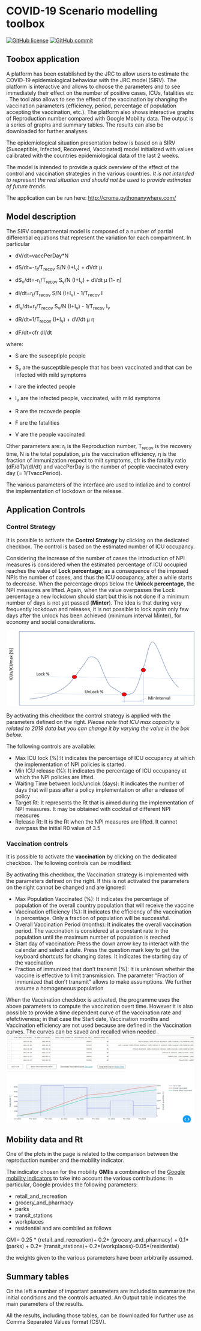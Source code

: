 
# COVID-19 Scenario modelling toolbox 


[![GitHub license](https://img.shields.io/badge/License-Creative%20Commons%20Attribution%204.0%20International-blue)](https://github.com/ec-jrc/COVID-19/blob/master/LICENSE)
[![GitHub commit](https://img.shields.io/github/last-commit/ec-jrc/COVID-19)](https://github.com/ec-jrc/COVID-19/commits/master)

## Toobox application
A platform has been established by the JRC to allow users to estimate the COVID-19 epidemiological behaviour with the JRC model (SIRV).  The platform is interactive and allows to choose the parameters and to see immediately their effect on the number of positive cases, ICUs, fatalities etc . The tool also allows to see the effect of the vaccination by changing the vaccination parameters (efficiency, period, percentage of population accepting the vaccination, etc.).  The platform also shows interactive graphs of Reproduction number compared with Google Mobility data. The output is a series of graphs and summary tables. The results can also be downloaded for further analyses. 

The epidemiological situation presentation below is based on a SIRV (Susceptible, Infected, Recovered, Vaccinated) model initialized with values calibrated with the countries epidemiological data of the last 2 weeks.

The model is intended to provide a quick overview of the effect of the control and vaccination strategies in the various countries. *It is not intended to represent the real situation and should not be used to provide estimates of future trends.*

The application can be run here:  http://croma.pythonanywhere.com/


## Model description
The SIRV compartmental model is composed of a number of partial differential equations that represent the variation for each compartment.  In particular

  - dV/dt=vaccPerDay*N
  
  - dS/dt=-r<sub>t</sub>/T<sub>recov</sub> S/N (I+I<sub>v</sub>) + dVdt &mu;
  
  - dS<sub>v</sub>/dt=-r<sub>t</sub>/T<sub>recov</sub> S<sub>v</sub>/N (I+I<sub>v</sub>) + dVdt &mu; (1- &eta;)
  
  - dI/dt=r<sub>t</sub>/T<sub>recov</sub> S/N (I+I<sub>v</sub>) - 1/T<sub>recov</sub> I
  
  - dI<sub>v</sub>/dt=r<sub>t</sub>/T<sub>recov</sub> S<sub>v</sub>/N (I+I<sub>v</sub>) - 1/T<sub>recov</sub> I<sub>v</sub>
  
  - dR/dt=1/T<sub>recov</sub> (I+I<sub>v</sub>) + dV/dt &mu; &eta;
  
  - dF/dt=cfr dI/dt

where:

  - S are the susceptiple people

  - S<sub>v</sub> are the susceptible people that has been vaccinated and that can be infected with mild symptoms

  - I are the infected people

  - I<sub>v</sub> are the infected people, vaccinated, with mild symptoms

  - R are the recovede people

  - F are the fatalities
  
  - V are the people vaccinated
  
 Other parameters are: r<sub>t</sub> is the Reproduction number, T<sub>recov</sub> is the recovery time, N is the total population, &mu; is the vaccination efficiency, &eta; is the fraction of immunization respect to milt symptoms, cfr is the fatality ratio (dF/dT)/(dI/dt) and vaccPerDay is the number of people vaccinated every day (= 1/TvaccPeriod).

The various parameters of the interface are used to intialize and to control the implementation of lockdown or the release.

## Application Controls
### Control Strategy
It is possible to activate the <b>Control Strategy</b> by clicking on the dedicated checkbox.  The control is based on the estimated number of ICU occupancy.

Considering the increase of the number of cases the introduction of NPI measures is considered when the estimated percentage of ICU occupied reaches the value of <b>Lock percentage</b>; as a consequence of the imposed NPIs the number of cases, and thus the ICU occupancy, after a while starts to decrease. When the percentage drops below the <b>Unlock percentage</b>, the NPI measures are lifted. Again, when the value overpasses the Lock percentage a new lockdown should start but this is not done if a minimum number of days is not yet passed (<b>Minter</b>). The idea is that during very frequently lockdown and releases, it is not possible to lock again only few days after the unlock has been achieved (minimum interval Minter), for economy and social considerations.

![Control strategy](https://github.com/annunal/COVID-19/blob/master/Modelling%20Scenarios/toolbox/controlCurve.PNG)


By activating this checkbox the control strategy is applied with the parameters defined on the right. *Please note that ICU max capacity is related to 2019 data but you can change it by varying the value in the box below.*

The following controls are available:

- Max ICU lock (%):It indicates the percentage of ICU occupancy at which the implementation of NPI policies is started.
- Min ICU release (%): It indicates the percentage of ICU occupancy at which the NPI policies are lifted.
- Waiting Time between lock/unclok (days): It indicates the number of days that will pass after a policy implementation or after a release of policy
- Target Rt: It represents the Rt that is aimed during the implementation of NPI measures. It may be obtained with cocktail of different NPI measures
- Release Rt: It is the Rt when the NPI measures are lifted. It cannot overpass the initial R0 value of 3.5

### Vaccination controls
It is possible to activate the <b>vaccination</b> by clicking on the dedicated checkbox.  The following controls can be modified:

By activating this checkbox, the Vaccination strategy is implemented with the parameters defined on the right. If this is not activated the parameters on the right cannot be changed and are ignored:

- Max Population Vaccinated (%): It indicates the percentage of population of the overall country population that will receive the vaccine
- Vaccination efficiency (%): It indicates the efficiency of the vaccination in percentage. Only a fraction of population will be successful.
- Overall Vaccination Period (months): It indicates the overall vaccination period. The vaccination is considered at a constant rate in the population until the maximum number of population is reached
- Start day of vaccination: Press the down arrow key to interact with the calendar and select a date. Press the question mark key to get the keyboard shortcuts for changing dates. It indicates the starting day of the vaccination
- Fraction of immunized that don’t transmit (%): It is unknown whether the vaccine is effective to limit transmission. The parameter “Fraction of immunized that don’t transmit” allows to make assumptions. We further assume a homogeneous population

When the Vaccination checkbox is activated, the programme uses the above parameters to compute the vaccination overt time. However it is also possible to provide a time dependent curve of the vaccination rate and efefctiveness; in that case the Start date, Vaccination months and Vaccination efficiency are not used because are defined in the Vaccination curves. The curves can be saved and recalled when needed .
![Vaccination curve example](https://github.com/annunal/COVID-19/blob/master/Modelling%20Scenarios/toolbox/vaccCurve.png)

## Mobility data and Rt
One of the plots in the page is related to the comparison between the reproduction number and the mobility indicator. 

The indicator chosen for the mobility <b>GMI</b>is a combination of the [Google mobility indicators](https://www.google.com/covid19/mobility/) to take into account the various contributions: In particular, Google provides the following parameters:
- retail_and_recreation
- grocery_and_pharmacy
- parks
- transit_stations
- workplaces
- residential
and are combiled as follows

GMI= 0.25 * (retail_and_recreation)+ 0.2* (grocery_and_pharmacy) + 0.1*(parks) + 0.2* (transit_stations)+ 0.2*(workplaces)-0.05*(residential)

the weights given to the various parameters have been arbitrarily assumed. 

## Summary tables
On the left a number of important parameters are included to summarize the initial conditions and the controls actuated.  An Output table indicates the main parameters of the results.

All the results, including those tables, can be downloaded for further use as Comma Separated Values format (CSV). 
